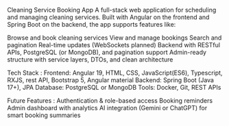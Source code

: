 Cleaning Service Booking App
A full-stack web application for scheduling and managing cleaning services. Built with Angular on the frontend and Spring Boot on the backend, the app supports features like:

Browse and book cleaning services
View and manage bookings
Search and pagination
Real-time updates (WebSockets planned)
Backend with RESTful APIs, PostgreSQL (or MongoDB), and pagination support
Admin-ready structure with service layers, DTOs, and clean architecture

Tech Stack :
Frontend: Angular 19, HTML, CSS, JavaScript(ES6), Typescript, RXJS, rest API, Bootstrap 5, Angular material
Backend: Spring Boot (Java 17+), JPA
Database: PostgreSQL or MongoDB
Tools: Docker, Git, REST APIs

Future Features :
Authentication & role-based access
Booking reminders
Admin dashboard with analytics
AI integration (Gemini or ChatGPT) for smart booking summaries

